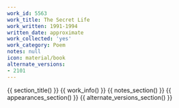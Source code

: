 ```yaml
---
work_id: 5563
work_title: The Secret Life
work_written: 1991-1994
written_date: approximate
work_collected: 'yes'
work_category: Poem
notes: null
icon: material/book
alternate_versions:
- 2101
---
```


{{ section_title() }}
{{ work_info() }}
{{ notes_section() }}
{{ appearances_section() }}
{{ alternate_versions_section() }}